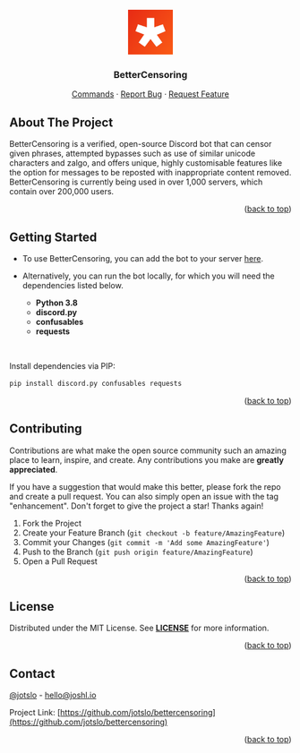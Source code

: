 <div id="top"></div>



<!-- PROJECT LOGO -->
<br />
<div align="center">
  <a href="https://github.com/jotslo/bettercensoring">
    <img src="assets/bc_logo.png" alt="Logo" width="80" height="80">
  </a>

<h3 align="center">BetterCensoring</h3>

  <p align="center">
    <a href="https://censoring.io/commands">Commands</a>
    ·
    <a href="https://github.com/jotslo/bettercensoring/issues">Report Bug</a>
    ·
    <a href="https://discord.gg/W2EeuSv">Request Feature</a>
  </p>
</div>



<!-- ABOUT THE PROJECT -->
## About The Project

BetterCensoring is a verified, open-source Discord bot that can censor given phrases, attempted bypasses such as use of similar unicode characters and zalgo, and offers unique, highly customisable features like the option for messages to be reposted with inappropriate content removed. BetterCensoring is currently being used in over 1,000 servers, which contain over 200,000 users.


<p align="right">(<a href="#top">back to top</a>)</p>

<!-- GETTING STARTED -->
## Getting Started

* To use BetterCensoring, you can add the bot to your server [here](https://invite.censoring.io).
* Alternatively, you can run the bot locally, for which you will need the dependencies listed below.

  * <b>Python 3.8</b>
  * <b>discord.py</b>
  * <b>confusables</b>
  * <b>requests</b>
<br>

Install dependencies via PIP:
  ```sh
  pip install discord.py confusables requests
  ```
<p align="right">(<a href="#top">back to top</a>)</p>


<!-- CONTRIBUTING -->
## Contributing

Contributions are what make the open source community such an amazing place to learn, inspire, and create. Any contributions you make are **greatly appreciated**.

If you have a suggestion that would make this better, please fork the repo and create a pull request. You can also simply open an issue with the tag "enhancement".
Don't forget to give the project a star! Thanks again!

1. Fork the Project
2. Create your Feature Branch (`git checkout -b feature/AmazingFeature`)
3. Commit your Changes (`git commit -m 'Add some AmazingFeature'`)
4. Push to the Branch (`git push origin feature/AmazingFeature`)
5. Open a Pull Request

<p align="right">(<a href="#top">back to top</a>)</p>

<!-- LICENSE -->
## License

Distributed under the MIT License. See [<b>LICENSE</b>](https://github.com/jotslo/bettercensoring/LICENSE) for more information.

<p align="right">(<a href="#top">back to top</a>)</p>


<!-- CONTACT -->
## Contact

[@jotslo](https://twitter.com/jotslo) - hello@joshl.io

Project Link: [https://github.com/jotslo/bettercensoring](https://github.com/jotslo/bettercensoring)

<p align="right">(<a href="#top">back to top</a>)</p>





<!-- MARKDOWN LINKS & IMAGES -->
<!-- https://www.markdownguide.org/basic-syntax/#reference-style-links -->
[contributors-shield]: https://img.shields.io/github/contributors/github_username/repo_name.svg?style=for-the-badge
[contributors-url]: https://github.com/github_username/repo_name/graphs/contributors
[forks-shield]: https://img.shields.io/github/forks/github_username/repo_name.svg?style=for-the-badge
[forks-url]: https://github.com/github_username/repo_name/network/members
[stars-shield]: https://img.shields.io/github/stars/github_username/repo_name.svg?style=for-the-badge
[stars-url]: https://github.com/github_username/repo_name/stargazers
[issues-shield]: https://img.shields.io/github/issues/github_username/repo_name.svg?style=for-the-badge
[issues-url]: https://github.com/github_username/repo_name/issues
[license-shield]: https://img.shields.io/github/license/github_username/repo_name.svg?style=for-the-badge
[license-url]: https://github.com/github_username/repo_name/blob/master/LICENSE.txt
[linkedin-shield]: https://img.shields.io/badge/-LinkedIn-black.svg?style=for-the-badge&logo=linkedin&colorB=555
[linkedin-url]: https://linkedin.com/in/linkedin_username
[product-screenshot]: images/screenshot.png
[Next.js]: https://img.shields.io/badge/next.js-000000?style=for-the-badge&logo=nextdotjs&logoColor=white
[Next-url]: https://nextjs.org/
[React.js]: https://img.shields.io/badge/React-20232A?style=for-the-badge&logo=react&logoColor=61DAFB
[React-url]: https://reactjs.org/
[Vue.js]: https://img.shields.io/badge/Vue.js-35495E?style=for-the-badge&logo=vuedotjs&logoColor=4FC08D
[Vue-url]: https://vuejs.org/
[Angular.io]: https://img.shields.io/badge/Angular-DD0031?style=for-the-badge&logo=angular&logoColor=white
[Angular-url]: https://angular.io/
[Svelte.dev]: https://img.shields.io/badge/Svelte-4A4A55?style=for-the-badge&logo=svelte&logoColor=FF3E00
[Svelte-url]: https://svelte.dev/
[Laravel.com]: https://img.shields.io/badge/Laravel-FF2D20?style=for-the-badge&logo=laravel&logoColor=white
[Laravel-url]: https://laravel.com
[Bootstrap.com]: https://img.shields.io/badge/Bootstrap-563D7C?style=for-the-badge&logo=bootstrap&logoColor=white
[Bootstrap-url]: https://getbootstrap.com
[JQuery.com]: https://img.shields.io/badge/jQuery-0769AD?style=for-the-badge&logo=jquery&logoColor=white
[JQuery-url]: https://jquery.com 
